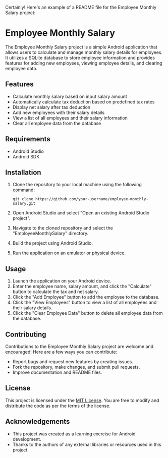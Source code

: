 Certainly! Here's an example of a README file for the Employee Monthly Salary project:

# Employee Monthly Salary

The Employee Monthly Salary project is a simple Android application that allows users to calculate and manage monthly salary details for employees. It utilizes a SQLite database to store employee information and provides features for adding new employees, viewing employee details, and clearing employee data.

## Features

- Calculate monthly salary based on input salary amount
- Automatically calculate tax deduction based on predefined tax rates
- Display net salary after tax deduction
- Add new employees with their salary details
- View a list of all employees and their salary information
- Clear all employee data from the database

## Requirements

- Android Studio
- Android SDK 

## Installation

1. Clone the repository to your local machine using the following command:

   ```
   git clone https://github.com/your-username/employee-monthly-salary.git
   ```

2. Open Android Studio and select "Open an existing Android Studio project".
3. Navigate to the cloned repository and select the "EmployeeMonthlySalary" directory.
4. Build the project using Android Studio.
5. Run the application on an emulator or physical device.

## Usage

1. Launch the application on your Android device.
2. Enter the employee name, salary amount, and click the "Calculate" button to calculate the tax and net salary.
3. Click the "Add Employee" button to add the employee to the database.
4. Click the "View Employees" button to view a list of all employees and their salary details.
5. Click the "Clear Employee Data" button to delete all employee data from the database.

## Contributing

Contributions to the Employee Monthly Salary project are welcome and encouraged! Here are a few ways you can contribute:

- Report bugs and request new features by creating issues.
- Fork the repository, make changes, and submit pull requests.
- Improve documentation and README files.

## License

This project is licensed under the [MIT License](https://opensource.org/licenses/MIT). You are free to modify and distribute the code as per the terms of the license.

## Acknowledgements

- This project was created as a learning exercise for Android development.
- Thanks to the authors of any external libraries or resources used in this project.


